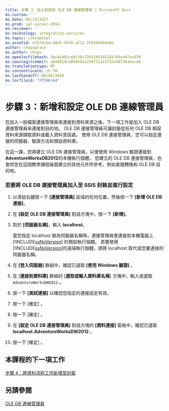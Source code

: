 ```yaml
---
title: 步驟 3：加入和設定 OLE DB 連線管理員 | Microsoft Docs
ms.custom: ''
ms.date: 06/13/2017
ms.prod: sql-server-2014
ms.reviewer: ''
ms.technology: integration-services
ms.topic: conceptual
ms.assetid: e7b74cba-a0e5-4478-af12-3f81b9484e9e
author: chugugrace
ms.author: chugu
ms.openlocfilehash: 3bc4c885ce6c39c72031dd3b528a769cd47ac8f0
ms.sourcegitcommit: ad4d92dce894592a259721a1571b1d8736abacdb
ms.translationtype: MT
ms.contentlocale: zh-TW
ms.lasthandoff: 08/04/2020
ms.locfileid: "87596144"
---
```

# <a name="step-3-adding-and-configuring-an-ole-db-connection-manager"></a>步驟 3：新增和設定 OLE DB 連線管理員
  在加入一般檔案連接管理員來連接到資料來源之後，下一項工作是加入 OLE DB 連接管理員來連接到目的地。 OLE DB 連接管理員可讓封裝從任何 OLE DB 相容資料來源擷取資料或載入資料至該處。 使用 OLE DB 連接管理員，您可以指定連接的伺服器、驗證方法和預設資料庫。  
  
 在這一課，您將建立 OLE DB 連接管理員，以便使用 Windows 驗證連接到 **AdventureWorksDB2012**的本機執行個體。 您建立的 OLE DB 連接管理員，也會供您在這個教學課程後面建立的其他元件所參考，例如查閱轉換和 OLE DB 目的地。  
  
### <a name="to-add-and-configure-an-ole-db-connection-manager-to-the-ssis-package"></a>若要將 OLE DB 連接管理員加入至 SSIS 封裝並進行設定  
  
1.  以滑鼠右鍵按一下 **[連接管理員]** 區域的任何位置，然後按一下 **[新增 OLE DB 連接]**。  
  
2.  在 **[設定 OLE DB 連接管理員]** 對話方塊中，按一下 **[新增]**。  
  
3.  對於 **[伺服器名稱]**，輸入 **localhost**。  
  
     當您指定 localhost 做為伺服器名稱時，連接管理員會連接到本機電腦上 [!INCLUDE[ssNoVersion](../includes/ssnoversion-md.md)] 的預設執行個體。 若要使用 [!INCLUDE[ssNoVersion](../includes/ssnoversion-md.md)]的遠端執行個體，請將 localhost 取代成您要連接的伺服器名稱。  
  
4.  在 **[登入伺服器]** 群組中，確認已選取 **[使用 Windows 驗證]** 。  
  
5.  在 [**連接到資料庫]** 群組的 [**選取或輸入資料庫名稱**] 方塊中，輸入或選取 `AdventureWorksDW2012` 。  
  
6.  按一下 **[測試連接]** 以確認您指定的連接設定有效。  
  
7.  按一下 [確定]  。  
  
8.  按一下 [確定]  。  
  
9. 在 **[設定 OLE DB 連接管理員]** 對話方塊的 **[資料連接]** 窗格中，確認已選取 **localhost.AdventureWorksDW2012** 。  
  
10. 按一下 [確定]  。  
  
## <a name="next-task-in-lesson"></a>本課程的下一項工作  
 [步驟 4：將資料流程工作新增至封裝](lesson-1-4-adding-a-data-flow-task-to-the-package.md)  
  
## <a name="see-also"></a>另請參閱  
 [OLE DB 連線管理員](connection-manager/ole-db-connection-manager.md)  
  
  
